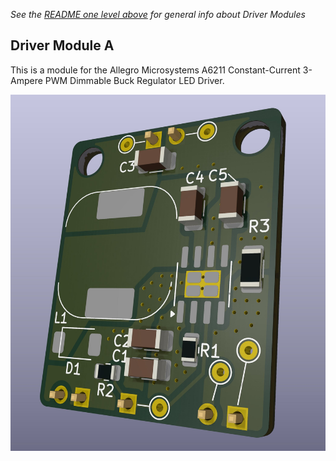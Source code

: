 <!--
SPDX-FileCopyrightText: 2024 Lena Schimmel <mail@lenaschimmel.de>
SPDX-License-Identifier: CC-BY-SA-4.0

[besteLampe!](https://lenaschimmel.de/besteLampe!) © 2024 by [Lena Schimmel](mailto:mail@lenaschimmel.de) is licensed under [CC BY-SA 4.0](http://creativecommons.org/licenses/by-sa/4.0/?ref=chooser-v1)
-->

_See the [README one level above](../README.md) for general info about Driver Modules_

## Driver Module A
This is a module for the Allegro Microsystems A6211 Constant-Current 3-Ampere PWM Dimmable Buck Regulator LED Driver.

![Rendering of the driver Board from KiCad. The rendered board is green, even though the ones I ordered will be purple. Small SMD components are shown, but the three biggest and most important parts are missing.](/assets/driver_board_a.jpg)
